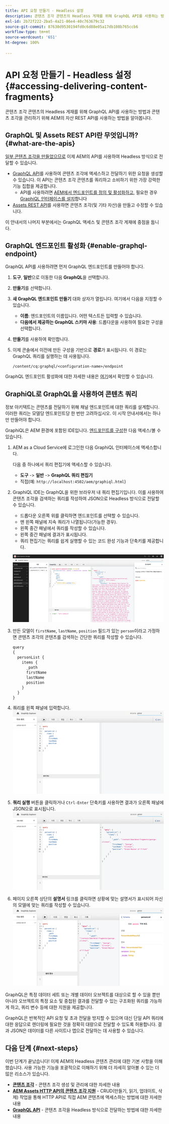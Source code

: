 ```yaml
---
title: API 요청 만들기 - Headless 설정
description: 콘텐츠 조각 콘텐츠의 Headless 게재를 위해 GraphQL API를 사용하는 방법과 콘텐츠 조각을 관리하기 위해 AEM의 자산 REST API를 사용하는 방법을 알아봅니다.
exl-id: 2b72f222-2ba5-4a21-86e4-40c763679c32
source-git-commit: 87630d9530194fd0c6d88e05a17db108b765ccb6
workflow-type: tm+mt
source-wordcount: '651'
ht-degree: 100%

---
```


# API 요청 만들기 - Headless 설정 {#accessing-delivering-content-fragments}

콘텐츠 조각 콘텐츠의 Headless 게재를 위해 GraphQL API를 사용하는 방법과 콘텐츠 조각을 관리하기 위해 AEM의 자산 REST API를 사용하는 방법을 알아봅니다.

## GraphQL 및 Assets REST API란 무엇입니까? {#what-are-the-apis}

[일부 콘텐츠 조각을 만들었으므로](create-content-fragment.md) 이제 AEM의 API를 사용하여 Headless 방식으로 전달할 수 있습니다.

* [GraphQL API](/help/headless/graphql-api/content-fragments.md)를 사용하여 콘텐츠 조각에 액세스하고 전달하기 위한 요청을 생성할 수 있습니다. 이 API는 콘텐츠 조각 콘텐츠를 쿼리하고 소비하기 위한 가장 강력한 기능 집합을 제공합니다.
   * API를 사용하려면 [AEM에서 엔드포인트를 정의 및 활성화하고](/help/headless/graphql-api/graphql-endpoint.md), 필요한 경우 [GraphiQL 인터페이스를 설치](/help/headless/graphql-api/graphiql-ide.md)합니다
* [Assets REST API](/help/assets/content-fragments/assets-api-content-fragments.md)를 사용하면 콘텐츠 조각(및 기타 자산)을 만들고 수정할 수 있습니다.

이 안내서의 나머지 부분에서는 GraphQL 액세스 및 콘텐츠 조각 게재에 중점을 둡니다.

## GraphQL 엔드포인트 활성화 {#enable-graphql-endpoint}

GraphQL API를 사용하려면 먼저 GraphQL 엔드포인트를 만들어야 합니다.

1. **도구**, **일반**&#x200B;으로 이동한 다음 **GraphQL**&#x200B;을 선택합니다.
1. **만들기**&#x200B;를 선택합니다.
1. **새 GraphQL 엔드포인트 만들기** 대화 상자가 열립니다. 여기에서 다음을 지정할 수 있습니다.
   * **이름**: 엔드포인트의 이름입니다. 어떤 텍스트든 입력할 수 있습니다.
   * **다음에서 제공하는 GraphQL 스키마 사용**: 드롭다운을 사용하여 필요한 구성을 선택합니다.
1. **만들기**&#x200B;를 사용하여 확인합니다.
1. 이제 콘솔에서 이전에 만든 구성을 기반으로 **경로**&#x200B;가 표시됩니다. 이 경로는 GraphQL 쿼리를 실행하는 데 사용됩니다.

   ```
   /content/cq:graphql/<configuration-name>/endpoint
   ```

GraphQL 엔드포인트 활성화에 대한 자세한 내용은 [여기](/help/headless/graphql-api/graphql-endpoint.md)에서 확인할 수 있습니다.

## GraphiQL로 GraphQL을 사용하여 콘텐츠 쿼리

정보 아키텍트는 콘텐츠를 전달하기 위해 채널 엔드포인트에 대한 쿼리를 설계합니다. 이러한 쿼리는 모델당 엔드포인트당 한 번만 고려하십시오. 이 시작 안내서에서는 하나만 만들어야 합니다.

GraphiQL은 AEM 환경에 포함된 IDE입니다. [엔드포인트를 구성](#enable-graphql-endpoint)한 다음 액세스/볼 수 있습니다.

1. AEM as a Cloud Service에 로그인한 다음 GraphiQL 인터페이스에 액세스합니다.

   다음 중 하나에서 쿼리 편집기에 액세스할 수 있습니다.

   * **도구** -> **일반** -> **GraphQL 쿼리 편집기**
   * 직접(예: `http://localhost:4502/aem/graphiql.html`)

1. GraphiQL IDE는 GraphQL을 위한 브라우저 내 쿼리 편집기입니다. 이를 사용하여 콘텐츠 조각을 검색하는 쿼리를 작성하여 JSON으로 Headless 방식으로 전달할 수 있습니다.
   * 드롭다운 오른쪽 위를 클릭하면 엔드포인트를 선택할 수 있습니다.
   * 맨 왼쪽 패널에 지속 쿼리가 나열됩니다(가능한 경우).
   * 왼쪽 중간 패널에서 쿼리를 작성할 수 있습니다.
   * 왼쪽 중간 패널에 결과가 표시됩니다.
   * 쿼리 편집기는 쿼리를 쉽게 실행할 수 있는 코드 완성 기능과 단축키를 제공합니다.

   ![GraphiQL 편집기](../assets/graphiql.png)

1. 만든 모델이 `firstName`, `lastName`, `position` 필드가 있는 `person`이라고 가정하면 콘텐츠 조각의 콘텐츠를 검색하는 간단한 쿼리를 작성할 수 있습니다.

   ```text
   query 
   {
     personList {
       items {
         _path
         firstName
         lastName
         position
       }
     }
   }
   ```

1. 쿼리를 왼쪽 패널에 입력합니다.
   ![GraphiQL 쿼리](../assets/graphiql-query.png)

1. **쿼리 실행** 버튼을 클릭하거나 `Ctrl-Enter` 단축키를 사용하면 결과가 오른쪽 패널에 JSON으로 표시됩니다.
   ![GraphiQL 결과](../assets/graphiql-results.png)

1. 페이지 오른쪽 상단의 **설명서** 링크를 클릭하면 상황에 맞는 설명서가 표시되어 자신의 모델에 맞는 쿼리를 작성할 수 있습니다.
   ![GraphiQL 설명서](../assets/graphiql-documentation.png)

GraphQL은 특정 데이터 세트 또는 개별 데이터 오브젝트를 대상으로 할 수 있을 뿐만 아니라 오브젝트의 특정 요소 및 중첩된 결과를 전달할 수 있는 구조화된 쿼리를 가능하게 하고, 쿼리 변수 등에 대한 지원을 제공합니다.

GraphQL은 반복적인 API 요청 및 초과 전달을 방지할 수 있으며 대신 단일 API 쿼리에 대한 응답으로 렌더링에 필요한 것을 정확히 대량으로 전달할 수 있도록 허용합니다. 결과 JSON은 데이터를 다른 사이트나 앱으로 전달하는 데 사용할 수 있습니다.

## 다음 단계 {#next-steps}

이번 단계가 끝났습니다! 이제 AEM의 Headless 콘텐츠 관리에 대한 기본 사항을 이해했습니다. 사용 가능한 기능을 포괄적으로 이해하기 위해 더 자세히 알아볼 수 있는 더 많은 리소스가 있습니다.

* **[콘텐츠 조각](/help/sites-cloud/administering/content-fragments/managing.md)** - 콘텐츠 조각 생성 및 관리에 대한 자세한 내용
* **[AEM Assets HTTP API의 콘텐츠 조각 지원](/help/assets/content-fragments/assets-api-content-fragments.md)** - CRUD(만들기, 읽기, 업데이트, 삭제) 작업을 통해 HTTP API로 직접 AEM 콘텐츠에 액세스하는 방법에 대한 자세한 내용
* **[GraphQL API](/help/headless/graphql-api/content-fragments.md)** - 콘텐츠 조각을 Headless 방식으로 전달하는 방법에 대한 자세한 내용
